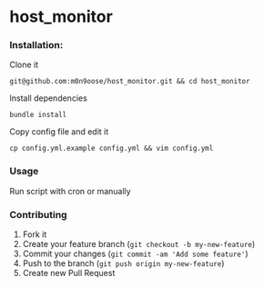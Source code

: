 host_monitor
============

### Installation:

Clone it

```
git@github.com:m0n9oose/host_monitor.git && cd host_monitor
```

Install dependencies

```
bundle install
```

Copy config file and edit it

```
cp config.yml.example config.yml && vim config.yml
```

### Usage

Run script with cron or manually

### Contributing

1. Fork it
2. Create your feature branch (`git checkout -b my-new-feature`)
3. Commit your changes (`git commit -am 'Add some feature'`)
4. Push to the branch (`git push origin my-new-feature`)
5. Create new Pull Request
